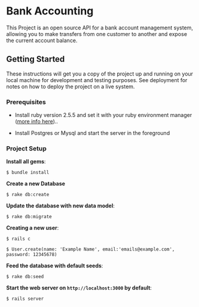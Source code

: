 #  Bank Accounting

This Project is an open source API for a bank account management system, allowing you to make transfers from one customer to another and expose the current account balance.

## Getting Started

These instructions will get you a copy of the project up and running on your local machine for development and testing purposes. See deployment for notes on how to deploy the project on a live system.

### Prerequisites

* Install ruby version 2.5.5 and set it with your ruby environment manager
([more info here](https://www.ruby-lang.org/en/documentation/installation/))..

* Install Postgres or Mysql and start the server in the foreground
	

### Project Setup

**Install all gems**:

```console
$ bundle install
```

**Create a new Database** 

```console
$ rake db:create
```

**Update the database with new data model**:

```console
$ rake db:migrate
```

**Creating a new user**:

```console
$ rails c 
```

```console
$ User.create(name: 'Example Name', email:'emails@example.com', password: 12345678) 
```


**Feed the database with default seeds**:

```console
$ rake db:seed
```

**Start the web server on `http://localhost:3000` by default**:

```console
$ rails server
```